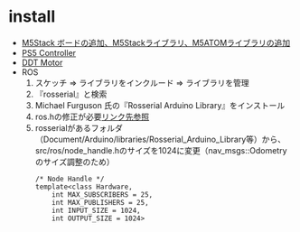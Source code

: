 # install
* [M5Stack ボードの追加、M5Stackライブラリ、M5ATOMライブラリの追加](https://qiita.com/kaluna/items/087d3458cd0b349bcc7c)
* [PS5 Controller](https://github.com/rodneybakiskan/ps5-esp32)
* [DDT Motor](https://github.com/takex5g/M5_DDTMotor_M15M06)
* ROS
  1. スケッチ ⇒ ライブラリをインクルード ⇒ ライブラリを管理
  2. 『rosserial』と検索
  3. Michael Furguson 氏の『Rosserial Arduino Library』をインストール
  4. ros.hの修正が必要[リンク先参照](https://github.com/espressif/arduino-esp32/issues/4807#issuecomment-782414911)
  5. rosserialがあるフォルダ（Document/Arduino/libraries/Rosserial_Arduino_Library等）から、src/ros/node_handle.hのサイズを1024に変更（nav_msgs::Odometryのサイズ調整のため）
     ```
     /* Node Handle */
     template<class Hardware,
         int MAX_SUBSCRIBERS = 25,
         int MAX_PUBLISHERS = 25,
         int INPUT_SIZE = 1024,
         int OUTPUT_SIZE = 1024>
     ```
